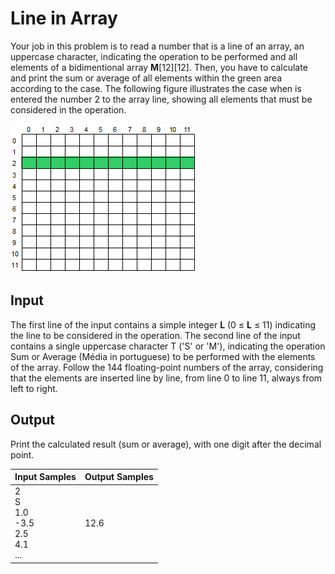 # Line in Array
Your job in this problem is to read a number that is a line of an array, an uppercase character, indicating the operation to be performed and all elements of a bidimentional array **M**[12][12]. Then, you have to calculate and print the sum or average of all elements within the green area according to the case. The following figure illustrates the case when is entered the number 2 to the array line, showing all elements that must be considered in the operation.

![Bidimentional Array](../../../gallery/images/problems/UOJ_1181.png)

## Input
The first line of the input contains a simple integer **L** (0 ≤ **L** ≤ 11) indicating the line to be considered in the operation. The second line of the input contains a single uppercase character T ('S' or 'M'), indicating the operation Sum or Average (Média in portuguese) to be performed with the elements of the array. Follow the 144 floating-point numbers of the array, considering that the elements are inserted line by line, from line 0 to line 11, always from left to right.

## Output
Print the calculated result (sum or average), with one digit after the decimal point.

|                   Input Samples                  | Output Samples |
|--------------------------------------------------|----------------|
| 2<br> S<br> 1.0<br> -3.5<br> 2.5<br> 4.1<br> ... | 12.6           |